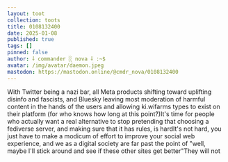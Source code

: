 ```yaml
---
layout: toot
collection: toots
title: 0108132400
date: 2025-01-08
published: true
tags: []
pinned: false
author: ⸸ commander ░ nova ⸸ :~$
avatar: /img/avatar/daemon.jpeg
mastodon: https://mastodon.online/@cmdr_nova/0108132400
---
```


With Twitter being a nazi bar, all Meta products shifting toward uplifting disinfo and fascists, and Bluesky leaving most moderation of harmful content in the hands of the users and allowing ki.wifarms types to exist on their platform (for who knows how long at this point?)It's time for people who actually want a real alternative to stop pretending that choosing a fediverse server, and making sure that it has rules, is hardIt's not hard, you just have to make a modicum of effort to improve your social web experience, and we as a digital society are far past the point of "well, maybe I'll stick around and see if these other sites get better"They will not
